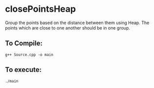 # closePointsHeap
Group the points based on the distance between them using Heap. The points which are close to one another should be in one group.

## To Compile:
<pre><code>g++ Source.cpp -o main </code></pre>

## To execute:
<pre><code>./main</code></pre>
